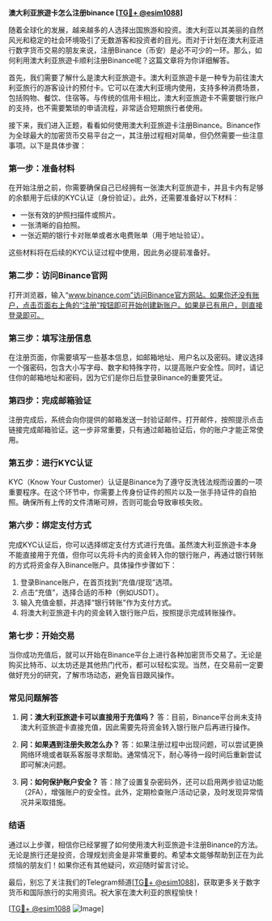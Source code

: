 **澳大利亚旅遊卡怎么注册binance [[TG💪+ @esim1088](https://t.me/s/esim1088)]**

随着全球化的发展，越来越多的人选择出国旅游和投资。澳大利亚以其美丽的自然风光和稳定的社会环境吸引了无数游客和投资者的目光。而对于计划在澳大利亚进行数字货币交易的朋友来说，注册Binance（币安）是必不可少的一环。那么，如何利用澳大利亚旅遊卡顺利注册Binance呢？这篇文章将为你详细解答。

首先，我们需要了解什么是澳大利亚旅遊卡。澳大利亚旅遊卡是一种专为前往澳大利亚旅行的游客设计的预付卡。它可以在澳大利亚境内使用，支持多种消费场景，包括购物、餐饮、住宿等。与传统的信用卡相比，澳大利亚旅遊卡不需要银行账户的支持，也不需要繁琐的申请流程，非常适合短期旅行者使用。

接下来，我们进入正题，看看如何使用澳大利亚旅遊卡注册Binance。Binance作为全球最大的加密货币交易平台之一，其注册过程相对简单，但仍然需要一些注意事项。以下是具体步骤：

### **第一步：准备材料**
在开始注册之前，你需要确保自己已经拥有一张澳大利亚旅遊卡，并且卡内有足够的余额用于后续的KYC认证（身份验证）。此外，还需要准备好以下材料：
- 一张有效的护照扫描件或照片。
- 一张清晰的自拍照。
- 一张近期的银行卡对账单或者水电费账单（用于地址验证）。

这些材料将在后续的KYC认证过程中使用，因此务必提前准备好。

### **第二步：访问Binance官网**
打开浏览器，输入“www.binance.com”访问Binance官方网站。如果你还没有账户，点击页面右上角的“注册”按钮即可开始创建新账户。如果是已有用户，则直接登录即可。

### **第三步：填写注册信息**
在注册页面，你需要填写一些基本信息，如邮箱地址、用户名以及密码。建议选择一个强密码，包含大小写字母、数字和特殊字符，以提高账户安全性。同时，请记住你的邮箱地址和密码，因为它们是你日后登录Binance的重要凭证。

### **第四步：完成邮箱验证**
注册完成后，系统会向你提供的邮箱发送一封验证邮件。打开邮件，按照提示点击链接完成邮箱验证。这一步非常重要，只有通过邮箱验证后，你的账户才能正常使用。

### **第五步：进行KYC认证**
KYC（Know Your Customer）认证是Binance为了遵守反洗钱法规而设置的一项重要程序。在这个环节中，你需要上传身份证件的照片以及一张手持证件的自拍照。确保所有上传的文件清晰可辨，否则可能会导致审核失败。

### **第六步：绑定支付方式**
完成KYC认证后，你可以选择绑定支付方式进行充值。虽然澳大利亚旅遊卡本身不能直接用于充值，但你可以先将卡内的资金转入你的银行账户，再通过银行转账的方式将资金存入Binance账户。具体操作步骤如下：
1. 登录Binance账户，在首页找到“充值/提现”选项。
2. 点击“充值”，选择合适的币种（例如USDT）。
3. 输入充值金额，并选择“银行转账”作为支付方式。
4. 将澳大利亚旅遊卡内的资金转入银行账户后，按照提示完成转账操作。

### **第七步：开始交易**
当你成功充值后，就可以开始在Binance平台上进行各种加密货币交易了。无论是购买比特币、以太坊还是其他热门代币，都可以轻松实现。当然，在交易前一定要做好充分的研究，了解市场动态，避免盲目跟风操作。

### **常见问题解答**
1. **问：澳大利亚旅遊卡可以直接用于充值吗？**
   答：目前，Binance平台尚未支持澳大利亚旅遊卡直接充值，因此需要先将资金转入银行账户后再进行操作。

2. **问：如果遇到注册失败怎么办？**
   答：如果注册过程中出现问题，可以尝试更换网络环境或者联系客服寻求帮助。通常情况下，耐心等待一段时间后重新尝试即可解决问题。

3. **问：如何保护账户安全？**
   答：除了设置复杂密码外，还可以启用两步验证功能（2FA），增强账户的安全性。此外，定期检查账户活动记录，及时发现异常情况并采取措施。

### **结语**
通过以上步骤，相信你已经掌握了如何使用澳大利亚旅遊卡注册Binance的方法。无论是旅行还是投资，合理规划资金是非常重要的。希望本文能够帮助到正在为此烦恼的朋友们！如果你还有其他疑问，欢迎随时留言讨论。

最后，别忘了关注我们的Telegram频道[[TG💪+ @esim1088](https://t.me/s/esim1088)]，获取更多关于数字货币和国际旅行的实用资讯。祝大家在澳大利亚的旅程愉快！

[[TG💪+ @esim1088](https://t.me/s/esim1088) ![Image](https://i.postimg.cc/4NQfJmqS/Snipaste-2025-05-13-00-14-12.png)]